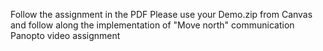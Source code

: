 Follow the assignment in the PDF
Please use your Demo.zip from Canvas and follow along the implementation of "Move north" communication Panopto video assignment
